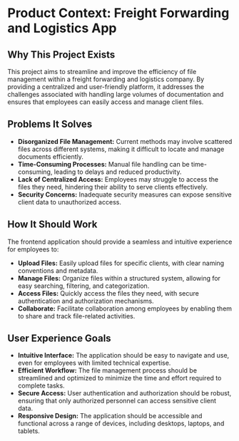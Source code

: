 # Product Context: Freight Forwarding and Logistics App

## Why This Project Exists

This project aims to streamline and improve the efficiency of file management within a freight forwarding and logistics company. By providing a centralized and user-friendly platform, it addresses the challenges associated with handling large volumes of documentation and ensures that employees can easily access and manage client files.

## Problems It Solves

*   **Disorganized File Management:** Current methods may involve scattered files across different systems, making it difficult to locate and manage documents efficiently.
*   **Time-Consuming Processes:** Manual file handling can be time-consuming, leading to delays and reduced productivity.
*   **Lack of Centralized Access:** Employees may struggle to access the files they need, hindering their ability to serve clients effectively.
*   **Security Concerns:** Inadequate security measures can expose sensitive client data to unauthorized access.

## How It Should Work

The frontend application should provide a seamless and intuitive experience for employees to:

*   **Upload Files:** Easily upload files for specific clients, with clear naming conventions and metadata.
*   **Manage Files:** Organize files within a structured system, allowing for easy searching, filtering, and categorization.
*   **Access Files:** Quickly access the files they need, with secure authentication and authorization mechanisms.
*   **Collaborate:** Facilitate collaboration among employees by enabling them to share and track file-related activities.

## User Experience Goals

*   **Intuitive Interface:** The application should be easy to navigate and use, even for employees with limited technical expertise.
*   **Efficient Workflow:** The file management process should be streamlined and optimized to minimize the time and effort required to complete tasks.
*   **Secure Access:** User authentication and authorization should be robust, ensuring that only authorized personnel can access sensitive client data.
*   **Responsive Design:** The application should be accessible and functional across a range of devices, including desktops, laptops, and tablets.
